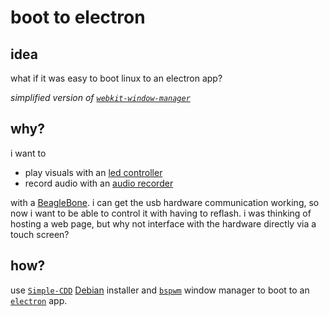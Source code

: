# boot to electron

## idea

what if it was easy to boot linux to an electron app?

*simplified version of [`webkit-window-manager`](https://github.com/ahdinosaur/webkit-window-manager)*

## why?

i want to

- play visuals with an [led controller](https://github.com/ahdinosaur/pj)
- record audio with an [audio recorder](https://github.com/ahdinosaur/hardware-recorder)

with a [BeagleBone](http://www.seeedstudio.com/wiki/Beaglebone_green). i can get the usb hardware communication working, so now i want to be able to control it with having to reflash. i was thinking of hosting a web page, but why not interface with the hardware directly via a touch screen?

## how?

use [`Simple-CDD`](https://wiki.debian.org/Simple-CDD/Howto) [Debian](https://debian.org/) installer and [`bspwm`](https://github.com/baskerville/bspwm) window manager to boot to an [`electron`](http://electron.atom.io/) app.
